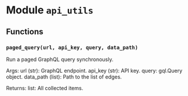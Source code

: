 # Module `api_utils`

## Functions

### `paged_query(url, api_key, query, data_path)`

Run a paged GraphQL query synchronously.

Args:
    url (str): GraphQL endpoint.
    api_key (str): API key.
    query: gql.Query object.
    data_path (list): Path to the list of edges.

Returns:
    list: All collected items.
